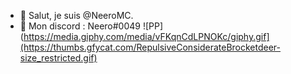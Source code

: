 - 👋 Salut, je suis @NeeroMC.
- 👀 Mon discord : Neero#0049
![PP](https://media.giphy.com/media/vFKqnCdLPNOKc/giphy.gif](https://thumbs.gfycat.com/RepulsiveConsiderateBrocketdeer-size_restricted.gif)
